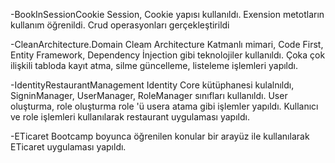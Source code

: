 -BookInSessionCookie
Session, Cookie yapısı kullanıldı. Exension metotların kullanım öğrenildi. Crud operasyonları gerçekleştirildi

-CleanArchitecture.Domain
Cleam Architecture Katmanlı mimari, Code First, Entity Framework, Dependency İnjection gibi teknolojiler kullanıldı. Çoka çok ilişkili tabloda kayıt atma, silme güncelleme, listeleme işlemleri yapıldı. 

-IdentityRestaurantManagement
Identity Core kütüphanesi kulalnıldı, SigninManager, UserManager, RoleManager sınıfları kullanıldı. User oluşturma, role oluşturma role 'ü usera atama gibi işlemler yapıldı.  Kullanıcı ve role işlemleri kullanılarak restaurant uygulaması yapıldı.

-ETicaret
Bootcamp boyunca öğrenilen konular bir arayüz ile kullanılarak ETicaret uygulaması yapıldı.
